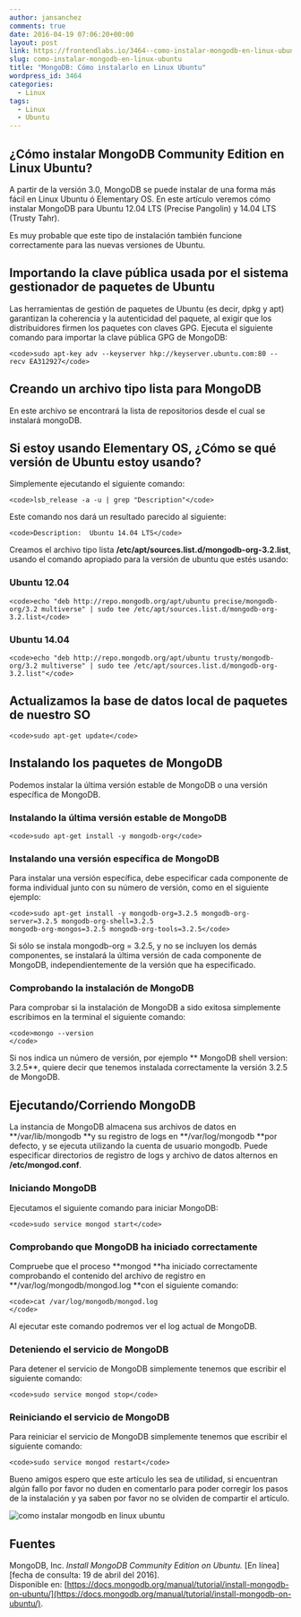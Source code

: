 ```yaml
---
author: jansanchez
comments: true
date: 2016-04-19 07:06:20+00:00
layout: post
link: https://frontendlabs.io/3464--como-instalar-mongodb-en-linux-ubuntu
slug: como-instalar-mongodb-en-linux-ubuntu
title: "MongoDB: Cómo instalarlo en Linux Ubuntu"
wordpress_id: 3464
categories:
  - Linux
tags:
  - Linux
  - Ubuntu
---
```


## ¿Cómo instalar MongoDB Community Edition en Linux Ubuntu?

A partir de la versión 3.0, MongoDB se puede instalar de una forma más fácil en Linux
Ubuntu ó Elementary OS.
En este artículo veremos cómo instalar MongoDB para Ubuntu 12.04 LTS (Precise Pangolin) y 14.04 LTS (Trusty Tahr).

Es muy probable que este tipo de instalación también funcione correctamente para las nuevas versiones de Ubuntu.

## Importando la clave pública usada por el sistema gestionador de paquetes de Ubuntu

Las herramientas de gestión de paquetes de Ubuntu (es decir, dpkg y apt) garantizan la coherencia y
la autenticidad del paquete, al exigir que los distribuidores firmen los paquetes con claves GPG.
Ejecuta el siguiente comando para importar la clave pública GPG de MongoDB:

    <code>sudo apt-key adv --keyserver hkp://keyserver.ubuntu.com:80 --recv EA312927</code>

## Creando un archivo tipo lista para MongoDB

En este archivo se encontrará la lista de repositorios desde el cual se instalará mongoDB.

## Si estoy usando Elementary OS, ¿Cómo se qué versión de Ubuntu estoy usando?

Simplemente ejecutando el siguiente comando:

    <code>lsb_release -a -u | grep "Description"</code>

Este comando nos dará un resultado parecido al siguiente:

    <code>Description:	Ubuntu 14.04 LTS</code>

Creamos el archivo tipo lista **/etc/apt/sources.list.d/mongodb-org-3.2.list**, usando el comando
apropiado para la versión de ubuntu que estés usando:

### Ubuntu 12.04

    <code>echo "deb http://repo.mongodb.org/apt/ubuntu precise/mongodb-org/3.2 multiverse" | sudo tee /etc/apt/sources.list.d/mongodb-org-3.2.list</code>

### Ubuntu 14.04

    <code>echo "deb http://repo.mongodb.org/apt/ubuntu trusty/mongodb-org/3.2 multiverse" | sudo tee /etc/apt/sources.list.d/mongodb-org-3.2.list"</code>

## Actualizamos la base de datos local de paquetes de nuestro SO

    <code>sudo apt-get update</code>

## Instalando los paquetes de MongoDB

Podemos instalar la última versión estable de MongoDB o una versión específica de MongoDB.

### Instalando la última versión estable de MongoDB

    <code>sudo apt-get install -y mongodb-org</code>

### Instalando una versión específica de MongoDB

Para instalar una versión específica, debe especificar cada componente de forma individual junto con
su número de versión, como en el siguiente ejemplo:

    <code>sudo apt-get install -y mongodb-org=3.2.5 mongodb-org-server=3.2.5 mongodb-org-shell=3.2.5
    mongodb-org-mongos=3.2.5 mongodb-org-tools=3.2.5</code>

Si sólo se instala mongodb-org = 3.2.5, y no se incluyen los demás componentes, se instalará la
última versión de cada componente de MongoDB, independientemente de la versión que ha especificado.

### Comprobando la instalación de MongoDB

Para comprobar si la instalación de MongoDB a sido exitosa simplemente escribimos en la terminal el
siguiente comando:

    <code>mongo --version
    </code>

Si nos indica un número de versión, por ejemplo ** MongoDB shell version: 3.2.5**, quiere decir que tenemos instalada correctamente la versión 3.2.5 de MongoDB.

## Ejecutando/Corriendo MongoDB

La instancia de MongoDB almacena sus archivos de datos en **/var/lib/mongodb **y su registro de logs en **/var/log/mongodb **por defecto, y se ejecuta utilizando la cuenta de usuario mongodb. Puede especificar directorios de
registro de logs y archivo de datos alternos en **/etc/mongod.conf**.

### Iniciando MongoDB

Ejecutamos el siguiente comando para iniciar MongoDB:

    <code>sudo service mongod start</code>

### Comprobando que MongoDB ha iniciado correctamente

Compruebe que el proceso **mongod **ha iniciado correctamente comprobando el contenido del archivo de registro en **/var/log/mongodb/mongod.log **con el siguiente comando:

    <code>cat /var/log/mongodb/mongod.log
    </code>

Al ejecutar este comando podremos ver el log actual de MongoDB.

### Deteniendo el servicio de MongoDB

Para detener el servicio de MongoDB simplemente tenemos que escribir el siguiente comando:

    <code>sudo service mongod stop</code>

### Reiniciando el servicio de MongoDB

Para reiniciar el servicio de MongoDB simplemente tenemos que escribir el siguiente comando:

    <code>sudo service mongod restart</code>

Bueno amigos espero que este artículo les sea de utilidad, si encuentran algún fallo por favor no
duden en comentarlo para poder corregir los pasos de la instalación y ya saben por favor no se
olviden de compartir el artículo.

![como instalar mongodb en linux ubuntu](https://frontendlabs.io/wp-content/uploads/2016/04/mongodb-logo-gray.png)

## Fuentes

MongoDB, Inc. _Install MongoDB Community Edition on Ubuntu._ [En línea][fecha de consulta: 19 de abril del 2016].  
Disponible en: [https://docs.mongodb.org/manual/tutorial/install-mongodb-on-ubuntu/](https://docs.mongodb.org/manual/tutorial/install-mongodb-on-ubuntu/).
